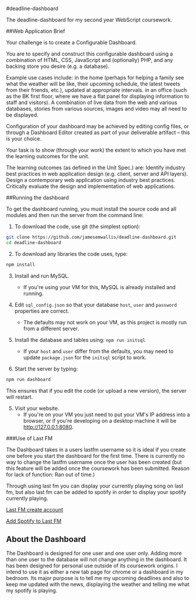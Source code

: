 #deadline-dashboard


The deadline-dashboard for my second year WebScript coursework.

##Web Application Brief


Your challenge is to create a Configurable Dashboard.

You are to specify and construct this configurable dashboard using a combination of HTML, CSS, JavaScript and (optionally) PHP, and any backing store you desire (e.g. a database).

Example use cases include:
in the home (perhaps for helping a family see what the weather will be like, their upcoming schedule, the latest tweets from their friends, etc.), updated at appropriate intervals.
in an office (such as the BK first floor, where we have a flat panel for displaying information to staff and visitors).  A combination of live data from the web and various databases, stories from various sources, images and video may all need to be displayed.

Configuration of your dashboard may be achieved by editing config files, or through a Dashboard Editor created as part of your deliverable artifact – this is your choice.

Your task is to show (through your work) the extent to which you have met the learning outcomes for the unit.

The learning outcomes (as defined in the Unit Spec.) are:
Identify industry best practices in web application design (e.g. client, server and API layers).
Design a contemporary web application using industry best practices.
Critically evaluate the design and implementation of web applications.




##Running the dashboard


To get the dashboard running, you must install the source code and all modules and then run the server from the command line:

1. To download the code, use git (the simplest option):

  ```bash
  git clone https://github.com/jamesemwallis/deadline-dashboard.git
  cd deadline-dashboard
  ```

2. To download any libraries the code uses, type:

  ```bash
  npm install
  ```

3. Install and run MySQL.
    * If you're using your VM for this, MySQL is already installed and running.

4. Edit `sql_config.json` so that your database `host`, `user` and `password` properties are correct.
    * The defaults may not work on your VM, as this project is mostly run from a different server.

5. Install the database and tables using: `npm run initsql`
    * If your `host` and `user` differ from the defaults, you may need to update `package.json` for the `initsql` script to work.

6. Start the server by typing:

  ```bash
  npm run dashboard
  ```

  This ensures that if you edit the code (or upload a new version), the server will restart.

5. Visit your website.
    * If you're on your VM you just need to put your VM's IP address into a browser, or if you're developing on a desktop machine it will be http://127.0.0.1:8080.

###Use of Last FM


The Dashboard takes in a users lastfm username so it is ideal if you create one before you start the dashboard for the first time.
There is currently no way to change the lastfm username once the user has been created (but this feature will be added once the coursework has been submitted. Reason for lack of function: Ran out of time.)

Through using last fm you can display your currently playing song on last fm, but also last fm can be added to spotify in order to display your spotify currently playing.

[Last FM create account](https://www.last.fm/join)

[Add Spotify to Last FM](https://support.spotify.com/us/using_spotify/playlists/scrobble-to-last-fm/)

About the Dashboard
--------------

The Dashboard is designed for one user and one user only. Adding more than one user to the database will not change anything in the dashboard.
It has been designed for personal use outside of its coursework origins. I intend to use it as either a new tab page for chrome or a dashboard in my bedroom.
Its major purpose is to tell me my upcoming deadlines and also to keep me updated with the news, displaying the weather and telling me what my spotify is playing.
